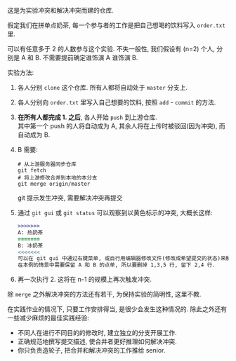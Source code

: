 这是为实验冲突和解决冲突而建的仓库.

假定我们在拼单点奶茶, 每一个参与者的工作是把自己想喝的饮料写入 `order.txt` 里.

可以有任意多于 2 的人数参与这个实验. 不失一般性, 我们假设有 (n=2) 个人, 分别是 A 和 B.
不需要提前确定谁饰演 A 谁饰演 B.

实验方法:

1. 各人分别 `clone` 这个仓库. 所有人都将自动处于 `master` 分支上.

2. 各人分别向 `order.txt` 里写入自己想要的饮料, 按照 `add` - `commit` 的方法.

3. **在所有人都完成 1. 之后**, 各人开始 `push` 到上游仓库.  
   其中第一个 push 的人将自动成为 A, 其余人将在上传时被驳回(因为冲突), 而自动成为 B.

4. B 需要:
   ```shell
   # 从上游服务器同步仓库
   git fetch
   # 将上游修改合并到本地的本分支
   git merge origin/master
   ```
   git 提示发生冲突, 需要解决冲突再提交

5. 通过 `git gui` 或 `git status` 可以观察到以黄色标示的冲突, 大概长这样:
   ```diff
   >>>>>>>
   A: 热奶茶
   =======
   B: 冰奶茶
   <<<<<<<
   可以在 git gui 中通过右键菜单, 或自行用编辑器修改文件(修改成希望提交的状态)来解决冲突.
   在本例的情景中需要保留 A 和 B 的点单, 所以要删掉 1,3,5 行, 留下 2,4 行.

6. 再一次执行 2.
   这将在 n-1 的规模上再次触发冲突.

除 `merge` 之外解决冲突的方法还有若干, 为保持实验的简明性, 这里不教.

在实践作业的情况下, 只要工作安排得当, 是很少会发生这种情况的. 除此之外还有一些减少麻烦的最佳实践经验:

* 不同人在进行不同目的的修改时, 建立独立的分支开展工作.
* 正确规范地撰写提交描述, 使合并者更好推理如何解决冲突.
* 你只负责造轮子, 把合并和解决冲突的工作推给 senior.
